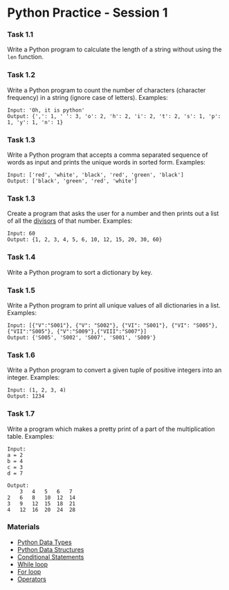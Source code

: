 ﻿# Python Practice - Session 1

### Task 1.1
Write a Python program to calculate the length of a string without using the `len` function.

### Task 1.2
Write a Python program to count the number of characters (character frequency) in a string (ignore case of letters).
Examples:
```
Input: 'Oh, it is python' 
Output: {',': 1, ' ': 3, 'o': 2, 'h': 2, 'i': 2, 't': 2, 's': 1, 'p': 1, 'y': 1, 'n': 1}
```

### Task 1.3
Write a Python program that accepts a comma separated sequence of words as input and prints the unique words in sorted form.
Examples:
```
Input: ['red', 'white', 'black', 'red', 'green', 'black']
Output: ['black', 'green', 'red', 'white']
```

### Task 1.3
Create a program that asks the user for a number and then prints out a list of all the [divisors](https://en.wikipedia.org/wiki/Divisor) of that number.
Examples:
```
Input: 60
Output: {1, 2, 3, 4, 5, 6, 10, 12, 15, 20, 30, 60}
```

### Task 1.4
Write a Python program to sort a dictionary by key.

### Task 1.5
Write a Python program to print all unique values of all dictionaries in a list.
Examples:
```
Input: [{"V":"S001"}, {"V": "S002"}, {"VI": "S001"}, {"VI": "S005"}, {"VII":"S005"}, {"V":"S009"},{"VIII":"S007"}]
Output: {'S005', 'S002', 'S007', 'S001', 'S009'}
```

### Task 1.6
Write a Python program to convert a given tuple of positive integers into an integer. 
Examples:
```
Input: (1, 2, 3, 4)
Output: 1234
```


### Task 1.7
Write a program which makes a pretty print of a part of the multiplication table.
Examples:
```
Input:
a = 2
b = 4
c = 3
d = 7

Output:
	3	4	5	6	7	
2	6	8	10	12	14	
3	9	12	15	18	21	
4	12	16	20	24	28
```

### Materials
* [Python Data Types](https://realpython.com/python-data-types/)
* [Python Data Structures](https://realpython.com/python-data-structures/)
* [Conditional Statements](https://realpython.com/python-conditional-statements/)
* [While loop](https://realpython.com/python-while-loop/)
* [For loop](https://realpython.com/python-for-loop/)
* [Operators](http://pythonicway.com/python-operators)

